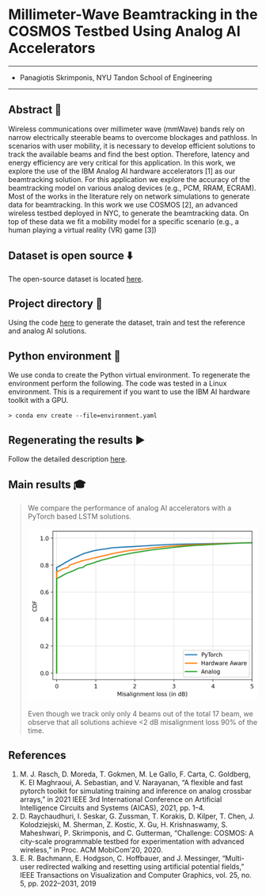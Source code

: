 # Millimeter-Wave Beamtracking in the COSMOS Testbed Using Analog AI Accelerators
---
* Panagiotis Skrimponis, NYU Tandon School of Engineering
---

## Abstract &#x1F4D8;
Wireless communications over millimeter wave (mmWave) bands rely on narrow electrically steerable beams to overcome blockages and pathloss. In scenarios with user mobility, it is necessary to develop efficient solutions to track the available beams and find the best option. Therefore, latency and energy efficiency are very critical for this application. In this work, we explore the use of the IBM Analog AI hardware accelerators [1] as our beamtracking solution. For this application we explore the accuracy of the beamtracking model on various analog devices (e.g., PCM, RRAM, ECRAM). Most of the works in the literature rely on network simulations to generate data for beamtracking. In this work we use COSMOS [2], an advanced wireless testbed deployed in NYC, to generate the beamtracking data. On top of these data we fit a mobility model for a specific scenario (e.g., a human playing a virtual reality (VR) game [3])

## Dataset is open source :arrow_down:
The open-source dataset is located [here](https://drive.google.com/file/d/1J3RXL1FtX_H-Bjax4-G_3GRF6OosaxbD/view?usp=share_link).

## Project directory :open_file_folder:
Using the code [here](https://github.com/skrimpon/mmw-beamtrack/tree/main/project) to generate the dataset, train and test the reference and analog AI solutions.

## Python environment :snake:

We use conda to create the Python virtual environment. To regenerate the environment perform the following. The code was tested
in a Linux environment. This is a requirement if you want to use the IBM AI hardware toolkit with a GPU.

```shell
> conda env create --file=environment.yaml
```

## Regenerating the results :arrow_forward:
Follow the detailed description [here](https://raw.githubusercontent.com/skrimpon/mmw-beamtrack/main/project/README.md).


## Main results :mortar_board:
> We compare the performance of analog AI accelerators with a PyTorch based LSTM solutions.
> 
> ![Results](https://raw.githubusercontent.com/skrimpon/mmw-beamtrack/main/performance_eval.png)
>
> Even though we track only only 4 beams out of the total 17 beam, we observe that all solutions achieve <2 dB misalignment loss 90% of the time. 

## References
1. M. J. Rasch, D. Moreda, T. Gokmen, M. Le Gallo, F. Carta, C. Goldberg, K. El Maghraoui, A. Sebastian, and V. Narayanan, “A flexible and fast pytorch
   toolkit for simulating training and inference on analog crossbar arrays,” in 2021 IEEE 3rd International Conference on Artificial Intelligence Circuits and
   Systems (AICAS), 2021, pp. 1–4.
2. D. Raychaudhuri, I. Seskar, G. Zussman, T. Korakis, D. Kilper, T. Chen, J. Kolodziejski, M. Sherman, Z. Kostic, X. Gu, H. Krishnaswamy, S. Maheshwari,
   P. Skrimponis, and C. Gutterman, “Challenge: COSMOS: A city-scale programmable testbed for experimentation with advanced wireless,” in Proc. ACM
   MobiCom’20, 2020.
3. E. R. Bachmann, E. Hodgson, C. Hoffbauer, and J. Messinger, “Multi-user redirected walking and resetting using artificial potential fields,” IEEE
   Transactions on Visualization and Computer Graphics, vol. 25, no. 5, pp. 2022–2031, 2019
